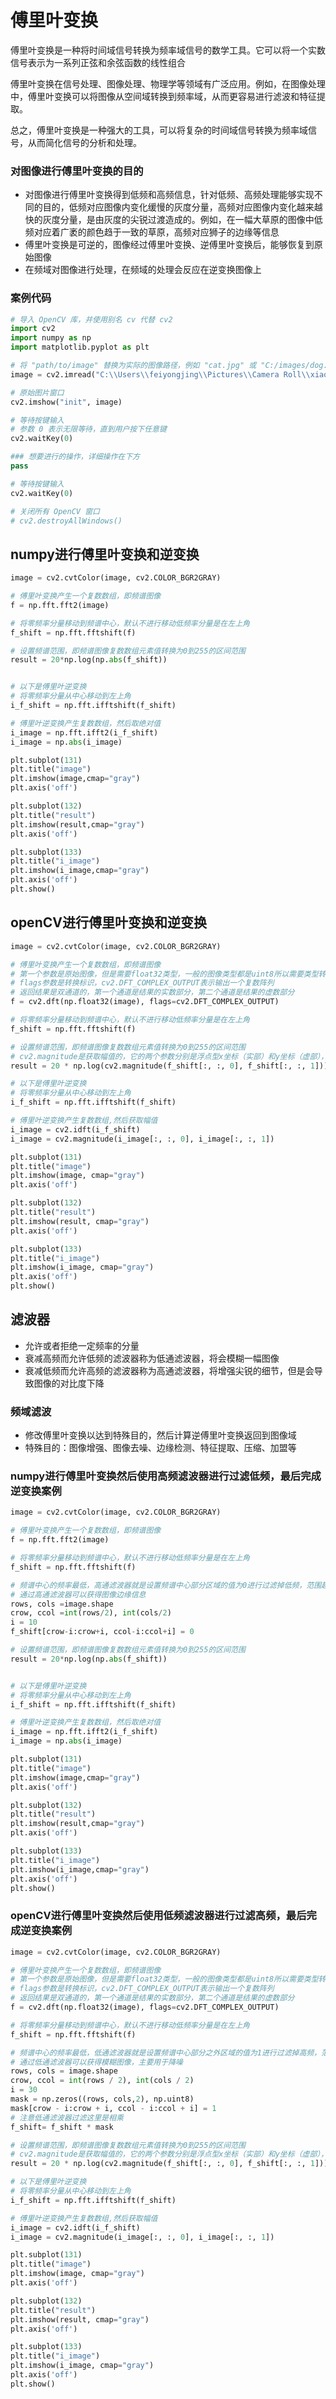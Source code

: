 # 傅里叶变换
傅里叶变换是一种将时间域信号转换为频率域信号的数学工具。它可以将一个实数信号表示为一系列正弦和余弦函数的线性组合

傅里叶变换在信号处理、图像处理、物理学等领域有广泛应用。例如，在图像处理中，傅里叶变换可以将图像从空间域转换到频率域，从而更容易进行滤波和特征提取。

总之，傅里叶变换是一种强大的工具，可以将复杂的时间域信号转换为频率域信号，从而简化信号的分析和处理。

### 对图像进行傅里叶变换的目的
- 对图像进行傅里叶变换得到低频和高频信息，针对低频、高频处理能够实现不同的目的，低频对应图像内变化缓慢的灰度分量，高频对应图像内变化越来越快的灰度分量，是由灰度的尖锐过渡造成的。例如，在一幅大草原的图像中低频对应着广袤的颜色趋于一致的草原，高频对应狮子的边缘等信息
- 傅里叶变换是可逆的，图像经过傅里叶变换、逆傅里叶变换后，能够恢复到原始图像
- 在频域对图像进行处理，在频域的处理会反应在逆变换图像上

### 案例代码
~~~python
# 导入 OpenCV 库，并使用别名 cv 代替 cv2
import cv2
import numpy as np
import matplotlib.pyplot as plt

# 将 "path/to/image" 替换为实际的图像路径，例如 "cat.jpg" 或 "C:/images/dog.png"
image = cv2.imread("C:\\Users\\feiyongjing\\Pictures\\Camera Roll\\xiao.jpeg")

# 原始图片窗口
cv2.imshow("init", image)

# 等待按键输入
# 参数 0 表示无限等待，直到用户按下任意键
cv2.waitKey(0)

### 想要进行的操作，详细操作在下方
pass

# 等待按键输入
cv2.waitKey(0)

# 关闭所有 OpenCV 窗口
# cv2.destroyAllWindows()

~~~


## numpy进行傅里叶变换和逆变换
~~~python
image = cv2.cvtColor(image, cv2.COLOR_BGR2GRAY)

# 傅里叶变换产生一个复数数组，即频谱图像
f = np.fft.fft2(image)

# 将零频率分量移动到频谱中心，默认不进行移动低频率分量是在左上角
f_shift = np.fft.fftshift(f)

# 设置频谱范围，即频谱图像复数数组元素值转换为0到255的区间范围
result = 20*np.log(np.abs(f_shift))


# 以下是傅里叶逆变换
# 将零频率分量从中心移动到左上角
i_f_shift = np.fft.ifftshift(f_shift)

# 傅里叶逆变换产生复数数组，然后取绝对值
i_image = np.fft.ifft2(i_f_shift)
i_image = np.abs(i_image)

plt.subplot(131)
plt.title("image")
plt.imshow(image,cmap="gray")
plt.axis('off')

plt.subplot(132)
plt.title("result")
plt.imshow(result,cmap="gray")
plt.axis('off')

plt.subplot(133)
plt.title("i_image")
plt.imshow(i_image,cmap="gray")
plt.axis('off')
plt.show()
~~~

## openCV进行傅里叶变换和逆变换
~~~python
image = cv2.cvtColor(image, cv2.COLOR_BGR2GRAY)

# 傅里叶变换产生一个复数数组，即频谱图像
# 第一个参数是原始图像，但是需要float32类型，一般的图像类型都是uint8所以需要类型转换
# flags参数是转换标识，cv2.DFT_COMPLEX_OUTPUT表示输出一个复数阵列
# 返回结果是双通道的，第一个通道是结果的实数部分，第二个通道是结果的虚数部分
f = cv2.dft(np.float32(image), flags=cv2.DFT_COMPLEX_OUTPUT)

# 将零频率分量移动到频谱中心，默认不进行移动低频率分量是在左上角
f_shift = np.fft.fftshift(f)

# 设置频谱范围，即频谱图像复数数组元素值转换为0到255的区间范围
# cv2.magnitude是获取幅值的，它的两个参数分别是浮点型x坐标（实部）和y坐标（虚部），幅值本质是sqrt(x^2 + y^2)，sqrt是开平方
result = 20 * np.log(cv2.magnitude(f_shift[:, :, 0], f_shift[:, :, 1]))

# 以下是傅里叶逆变换
# 将零频率分量从中心移动到左上角
i_f_shift = np.fft.ifftshift(f_shift)

# 傅里叶逆变换产生复数数组,然后获取幅值
i_image = cv2.idft(i_f_shift)
i_image = cv2.magnitude(i_image[:, :, 0], i_image[:, :, 1])

plt.subplot(131)
plt.title("image")
plt.imshow(image, cmap="gray")
plt.axis('off')

plt.subplot(132)
plt.title("result")
plt.imshow(result, cmap="gray")
plt.axis('off')

plt.subplot(133)
plt.title("i_image")
plt.imshow(i_image, cmap="gray")
plt.axis('off')
plt.show()
~~~

## 滤波器
- 允许或者拒绝一定频率的分量
- 衰减高频而允许低频的滤波器称为低通滤波器，将会模糊一幅图像
- 衰减低频而允许高频的滤波器称为高通滤波器，将增强尖锐的细节，但是会导致图像的对比度下降

### 频域滤波
- 修改傅里叶变换以达到特殊目的，然后计算逆傅里叶变换返回到图像域
- 特殊目的：图像增强、图像去噪、边缘检测、特征提取、压缩、加盟等

### numpy进行傅里叶变换然后使用高频滤波器进行过滤低频，最后完成逆变换案例
~~~python
image = cv2.cvtColor(image, cv2.COLOR_BGR2GRAY)

# 傅里叶变换产生一个复数数组，即频谱图像
f = np.fft.fft2(image)

# 将零频率分量移动到频谱中心，默认不进行移动低频率分量是在左上角
f_shift = np.fft.fftshift(f)

# 频谱中心的频率最低，高通滤波器就是设置频谱中心部分区域的值为0进行过滤掉低频，范围越大则低频范围越大
# 通过高通滤波器可以获得图像边缘信息
rows, cols =image.shape
crow, ccol =int(rows/2), int(cols/2)
i = 10
f_shift[crow-i:crow+i, ccol-i:ccol+i] = 0

# 设置频谱范围，即频谱图像复数数组元素值转换为0到255的区间范围
result = 20*np.log(np.abs(f_shift))


# 以下是傅里叶逆变换
# 将零频率分量从中心移动到左上角
i_f_shift = np.fft.ifftshift(f_shift)

# 傅里叶逆变换产生复数数组，然后取绝对值
i_image = np.fft.ifft2(i_f_shift)
i_image = np.abs(i_image)

plt.subplot(131)
plt.title("image")
plt.imshow(image,cmap="gray")
plt.axis('off')

plt.subplot(132)
plt.title("result")
plt.imshow(result,cmap="gray")
plt.axis('off')

plt.subplot(133)
plt.title("i_image")
plt.imshow(i_image,cmap="gray")
plt.axis('off')
plt.show()
~~~

### openCV进行傅里叶变换然后使用低频滤波器进行过滤高频，最后完成逆变换案例
~~~python
image = cv2.cvtColor(image, cv2.COLOR_BGR2GRAY)

# 傅里叶变换产生一个复数数组，即频谱图像
# 第一个参数是原始图像，但是需要float32类型，一般的图像类型都是uint8所以需要类型转换
# flags参数是转换标识，cv2.DFT_COMPLEX_OUTPUT表示输出一个复数阵列
# 返回结果是双通道的，第一个通道是结果的实数部分，第二个通道是结果的虚数部分
f = cv2.dft(np.float32(image), flags=cv2.DFT_COMPLEX_OUTPUT)

# 将零频率分量移动到频谱中心，默认不进行移动低频率分量是在左上角
f_shift = np.fft.fftshift(f)

# 频谱中心的频率最低，低通滤波器就是设置频谱中心部分之外区域的值为1进行过滤掉高频，范围越大则高频范围越大
# 通过低通滤波器可以获得模糊图像，主要用于降噪
rows, cols = image.shape
crow, ccol = int(rows / 2), int(cols / 2)
i = 30
mask = np.zeros((rows, cols,2), np.uint8)
mask[crow - i:crow + i, ccol - i:ccol + i] = 1
# 注意低通滤波器过滤这里是相乘
f_shift= f_shift * mask

# 设置频谱范围，即频谱图像复数数组元素值转换为0到255的区间范围
# cv2.magnitude是获取幅值的，它的两个参数分别是浮点型x坐标（实部）和y坐标（虚部），幅值本质是sqrt(x^2 + y^2)，sqrt是开平方
result = 20 * np.log(cv2.magnitude(f_shift[:, :, 0], f_shift[:, :, 1]))

# 以下是傅里叶逆变换
# 将零频率分量从中心移动到左上角
i_f_shift = np.fft.ifftshift(f_shift)

# 傅里叶逆变换产生复数数组,然后获取幅值
i_image = cv2.idft(i_f_shift)
i_image = cv2.magnitude(i_image[:, :, 0], i_image[:, :, 1])

plt.subplot(131)
plt.title("image")
plt.imshow(image, cmap="gray")
plt.axis('off')

plt.subplot(132)
plt.title("result")
plt.imshow(result, cmap="gray")
plt.axis('off')

plt.subplot(133)
plt.title("i_image")
plt.imshow(i_image, cmap="gray")
plt.axis('off')
plt.show()
~~~





